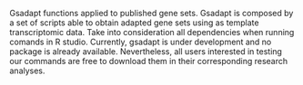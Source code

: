 Gsadapt functions applied to published gene sets. Gsadapt is composed by a set of scripts able to obtain adapted gene sets using as template transcriptomic data. 
Take into consideration all dependencies when running comands in R studio.
Currently, gsadapt is under development and no package is already available. Nevertheless, all users interested in testing our commands are free to download them in their corresponding research analyses.
